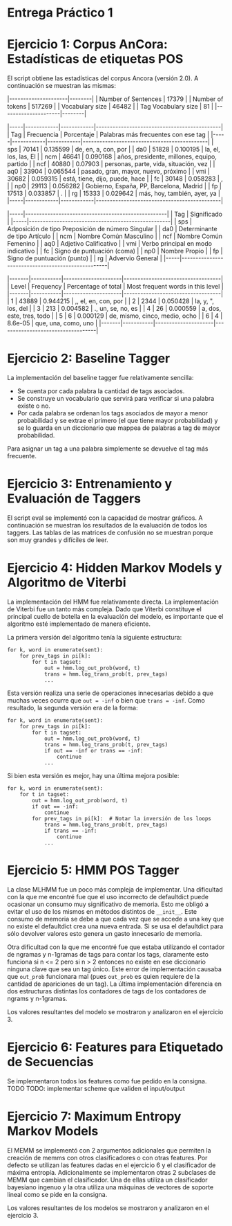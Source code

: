 # Entrega Práctico 1

# Ejercicio 1: Corpus AnCora: Estadísticas de etiquetas POS

El script obtiene las estadísticas del corpus Ancora (versión 2.0).
A continuación se muestran las mismas:


|---------------------|--------|
| Number of Sentences |  17379 |
| Number of tokens    | 517269 |
| Vocabulary size     |  46482 |
| Tag Vocabulary size |     81 |
|---------------------|--------|


|-----|------------|------------|---------------------------------------------|
| Tag | Frecuencia | Porcentaje | Palabras más frecuentes con ese tag         |
|-----|------------|------------|---------------------------------------------|
| sps |      70141 |   0.135599 | de, en, a, con, por                         |
| da0 |      51828 |   0.100195 | la, el, los, las, El                        |
| ncm |      46641 |   0.090168 | años, presidente, millones, equipo, partido |
| ncf |      40880 |    0.07903 | personas, parte, vida, situación, vez       |
| aq0 |      33904 |   0.065544 | pasado, gran, mayor, nuevo, próximo         |
| vmi |      30682 |   0.059315 | está, tiene, dijo, puede, hace              |
| fc  |      30148 |   0.058283 | ,                                           |
| np0 |      29113 |   0.056282 | Gobierno, España, PP, Barcelona, Madrid     |
| fp  |      17513 |   0.033857 | .                                           |
| rg  |      15333 |   0.029642 | más, hoy, también, ayer, ya                 |
|-----|------------|------------|---------------------------------------------|


 |-----|---------------------------------------------------|
 | Tag | Significado                                       |
 |-----|---------------------------------------------------|
 | sps | Adposición de tipo Preposición de número Singular |
 | da0 | Determinante de tipo Artículo                     |
 | ncm | Nombre Común Masculino                            |
 | ncf | Nombre Común Femenino                             |
 | aq0 | Adjetivo Calificativo                             |
 | vmi | Verbo principal en modo indicativo                |
 | fc  | Signo de puntuación (coma)                        |
 | np0 | Nombre Propio                                     |
 | fp  | Signo de puntuación (punto)                       |
 | rg  | Advervio General                                  |
 |-----|---------------------------------------------------|


|-------|-----------|---------------------|-----------------------------------|
| Level | Frequency | Percentage of total | Most frequent words in this level |
|-------|-----------|---------------------|-----------------------------------|
|     1 |     43889 |            0.944215 | ,, el, en, con, por               |
|     2 |      2344 |            0.050428 | la, y, ", los, del                |
|     3 |       213 |            0.004582 | ., un, se, no, es                 |
|     4 |        26 |            0.000559 | a, dos, este, tres, todo          |
|     5 |         6 |            0.000129 | de, mismo, cinco, medio, ocho     |
|     6 |         4 |             8.6e-05 | que, una, como, uno               |
|-------|-----------|---------------------|-----------------------------------|


# Ejercicio 2: Baseline Tagger

La implementación del baseline tagger fue relativamente sencilla:

  - Se cuenta por cada palabra la cantidad de tags asociados.
  - Se construye un vocabulario que servirá para verificar si una palabra existe
    o no.
  - Por cada palabra se ordenan los tags asociados de mayor a menor probabilidad
    y se extrae el primero (el que tiene mayor probabilidad) y se lo guarda en
    un diccionario que mappea de palabras a tag de mayor probabilidad.

Para asignar un tag a una palabra simplemente se devuelve el tag más frecuente.

# Ejercicio 3: Entrenamiento y Evaluación de Taggers

El script eval se implementó con la capacidad de mostrar gráficos. A
continuación se muestran los resultados de la evaluación de todos los taggers.
Las tablas de las matrices de confusión no se muestran porque son muy grandes y
difíciles de leer.


# Ejercicio 4: Hidden Markov Models y Algoritmo de Viterbi

La implementación del HMM fue relativamente directa. La implementación de
Viterbi fue un tanto más compleja. Dado que Viterbi constituye el principal
cuello de botella en la evaluación del modelo, es importante que el algoritmo
esté implementado de manera eficiente.

La primera versión del algoritmo tenía la siguiente estructura: 

```
for k, word in enumerate(sent):
    for prev_tags in pi[k]:
        for t in tagset:
            out = hmm.log_out_prob(word, t)
            trans = hmm.log_trans_prob(t, prev_tags)
            ...
```
Esta versión realiza una serie de operaciones innecesarias debido a que muchas
veces ocurre que `out = -inf` o bien que `trans = -inf`.
Como resultado, la segunda versión era de la forma:
```
for k, word in enumerate(sent):
    for prev_tags in pi[k]:
        for t in tagset:
            out = hmm.log_out_prob(word, t)
            trans = hmm.log_trans_prob(t, prev_tags)
            if out == -inf or trans == -inf:
                continue
            ...
```
Si bien esta versión es mejor, hay una última mejora posible:
```
for k, word in enumerate(sent):
    for t in tagset:
        out = hmm.log_out_prob(word, t)
        if out == -inf:
            continue
        for prev_tags in pi[k]:  # Notar la inversión de los loops
            trans = hmm.log_trans_prob(t, prev_tags)
            if trans == -inf:
                continue
            ...
```


# Ejercicio 5: HMM POS Tagger

La clase MLHMM fue un poco más compleja de implementar. Una dificultad con la
que me encontré fue que el uso incorrecto de defaultdict puede ocasionar un
consumo muy significativo de memoria. Esto me obligó a evitar el uso de los
mismos en métodos distintos de `__init__`. Este consumo de memoria se debe a que
cada vez que se accede a una key que no existe el defaultdict crea una nueva
entrada. Si se usa el defaultdict para sólo devolver valores esto genera un
gasto innecesario de memoria.

Otra dificultad con la que me encontré fue que estaba utilizando el contador de
ngramas y n-1gramas de tags para contar los tags, claramente esto funciona si n
<= 2 pero si n > 2 entonces no existe en ese diccionario ninguna clave que sea
un tag único. Este error de implementación causaba que `out_prob` funcionara mal
(pues `out_prob` es quien requiere de la cantidad de apariciones de un tag).
La última implementación diferencia en dos estructuras distintas los contadores
de tags de los contadores de ngrams y n-1gramas.

Los valores resultantes del modelo se mostraron y analizaron en el ejercicio 3.

# Ejercicio 6: Features para Etiquetado de Secuencias

Se implementaron todos los features como fue pedido en la consigna.
TODO TODO: implementar scheme que validen el input/output

# Ejercicio 7: Maximum Entropy Markov Models

El MEMM se implementó con 2 argumentos adicionales que permiten la creación de
memms con otros clasificadores o con otras features. Por defecto se utilizan las
features dadas en el ejercicio 6 y el clasificador de máxima entropía.
Adicionalmente se implementaron otras 2 subclases de MEMM que cambian el
clasificador. Una de ellas utiliza un clasificador bayesiano ingenuo y la otra
utiliza una máquinas de vectores de soporte lineal como se pide en la consigna.

Los valores resultantes de los modelos se mostraron y analizaron en el ejercicio 3.
